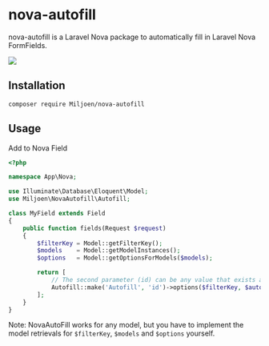 # nova-autofill
nova-autofill is a Laravel Nova package to automatically fill in Laravel Nova FormFields.

![](https://im4.ezgif.com/tmp/ezgif-4-d2a8e0073df9.gif)

## Installation

```
composer require Miljoen/nova-autofill
```

## Usage

Add to Nova Field

```php
<?php

namespace App\Nova;

use Illuminate\Database\Eloquent\Model;
use Miljoen\NovaAutofill\Autofill;

class MyField extends Field
{
    public function fields(Request $request)
    {
        $filterKey = Model::getFilterKey();
        $models    = Model::getModelInstances();
        $options   = Model::getOptionsForModels($models);

        return [
            // The second parameter (id) can be any value that exists as a column on the model.
            Autofill::make('Autofill', 'id')->options($filterKey, $autofillTags, $autofillData);
        ];
    }
}
```

Note: NovaAutoFill works for any model, but you have to implement the model retrievals for `$filterKey`, `$models` and `$options` yourself.

